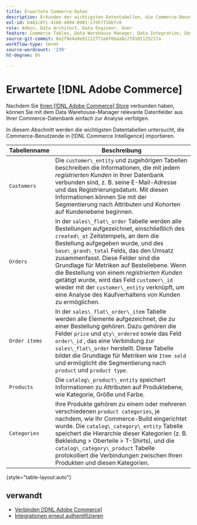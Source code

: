 ```yaml
---
title: Erwartete Commerce-Daten
description: Erkunden der wichtigsten Datentabellen, die Commerce-Benutzende in Commerce Intelligence importieren
exl-id: b481c8fc-41b6-4094-8901-17d57f26bfc0
role: Admin, Data Architect, Data Engineer, User
feature: Commerce Tables, Data Warehouse Manager, Data Integration, Data Import/Export
source-git-commit: 6e2f9e4a9e91212771e6f6baa8c2f8101125217a
workflow-type: tm+mt
source-wordcount: '239'
ht-degree: 0%

---
```


# Erwartete [!DNL Adobe Commerce]

Nachdem Sie [Ihren [!DNL Adobe Commerce] Store](../../../data-analyst/importing-data/integrations/magento.md) verbunden haben, können Sie mit dem Data Warehouse-Manager relevante Datenfelder aus Ihrer Commerce-Datenbank einfach zur Analyse verfolgen.

In diesem Abschnitt werden die wichtigsten Datentabellen untersucht, die Commerce-Benutzende in [!DNL Commerce Intelligence] importieren.

| **Tabellenname** | **Beschreibung** |
|-----|-----|
| `Customers` | Die `customer\_entity` und zugehörigen Tabellen beschreiben die Informationen, die mit jedem *registrierten Kunden* in Ihrer Datenbank verbunden sind, z. B. seine E-Mail-Adresse und das Registrierungsdatum. Mit diesen Informationen können Sie mit der Segmentierung nach Attributen und Kohorten auf Kundenebene beginnen. |
| `Orders` | In der `sales\_flat\_order` Tabelle werden alle Bestellungen aufgezeichnet, einschließlich des `created\_at` Zeitstempels, an dem die Bestellung aufgegeben wurde, und des `base\_grand\_total` Felds, das den Umsatz zusammenfasst. Diese Felder sind die Grundlage für Metriken auf Bestellebene. Wenn die Bestellung von einem *registrierten Kunden* getätigt wurde, wird das Feld `customer\_id` wieder mit der `customer\_entity` verknüpft, um eine Analyse des Kaufverhaltens von Kunden zu ermöglichen. |
| `Order items` | In der `sales\_flat\_order\_item` Tabelle werden alle Elemente aufgezeichnet, die zu einer Bestellung gehören. Dazu gehören die Felder `price` und `qty\_ordered` sowie das Feld `order\_id` , das eine Verbindung zur `sales\_flat\_order` herstellt. Diese Tabelle bildet die Grundlage für Metriken wie `Item sold` und ermöglicht die Segmentierung nach `product` und `product type`. |
| `Products` | Die `catalog\_product\_entity` speichert Informationen zu Attributen auf Produktebene, wie Kategorie, Größe und Farbe. |
| `Categories` | Ihre Produkte gehören zu einem oder mehreren verschiedenen `product categories`, je nachdem, wie Ihr Commerce-Build eingerichtet wurde. Die `catalog\_category\_entity` Tabelle speichert die Hierarchie dieser Kategorien (z. B. Bekleidung > Oberteile > T-Shirts), und die `catalog\_category\_product` Tabelle protokolliert die Verbindungen zwischen Ihren Produkten und diesen Kategorien. |

{style="table-layout:auto"}

## verwandt

* [Verbinden [!DNL Adobe Commerce]](../integrations/magento.md)
* [Integrationen erneut authentifizieren](https://experienceleague.adobe.com/docs/commerce-knowledge-base/kb/how-to/mbi-reauthenticating-integrations.html?lang=de)
